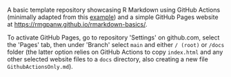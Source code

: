 A basic template repository showcasing R Markdown using GitHub Actions (minimally adapted from this [example](https://docs.github.com/en/actions/quickstart)) and a simple GitHub Pages website at https://rmgpanw.github.io/rmarkdown-basics/. 

To activate GitHub Pages, go to repository 'Settings' on github.com, select the 'Pages' tab, then under 'Branch' select `main` and either `/ (root)` or `/docs` folder (the latter option relies on GitHub Actions to copy `index.html` and any other selected website files to a `docs` directory, also creating a new file `GithubActionsOnly.md`).
